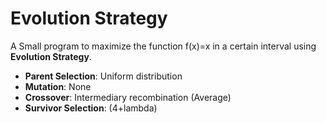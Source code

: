 # Evolution Strategy

A Small program to maximize the function f(x)=x in a certain interval using **Evolution Strategy**.

- **Parent Selection**: Uniform distribution
- **Mutation**: None
- **Crossover**: Intermediary recombination (Average)
- **Survivor Selection**: (4+lambda)
